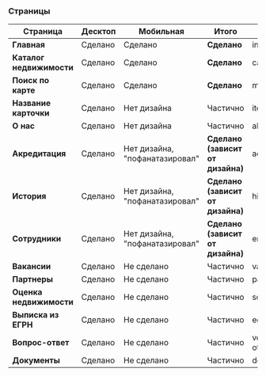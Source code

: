 ### Страницы

| Страница | Десктоп | Мобильная | Итого | Ссылка |
| ------ | ------ | ------ | ------ | ------ |
| **Главная** | Сделано | Сделано | **Сделано** | index.html |
| **Каталог недвижимости** | Сделано | Сделано | **Сделано** | catalog.html |
| **Поиск по карте** | Сделано | Сделано | **Сделано** | map.html |
| **Название карточки** | Сделано | Нет дизайна | Частично | item.html |
| **О нас** | Сделано | Нет дизайна | Частично | about.html |
| **Акредитация** | Сделано | Нет дизайна, "пофанатазировал" | **Сделано (зависит от дизайна)** | acred.html |
| **История** | Cделано | Нет дизайна, "пофанатазировал" | **Сделано (зависит от дизайна)** | history.html |
| **Сотрудники** | Cделано | Нет дизайна, "пофанатазировал" | **Сделано (зависит от дизайна)** | employees.html |
| **Вакансии** | Сделано | Не сделано | Частично | vacancies.html |
| **Партнеры** | Сделано | Не сделано | Частично | partners.html |
| **Оценка недвижимости** | Сделано | Не сделано | Частично | score.html |
| **Выписка из ЕГРН** | Сделано | Не сделано | Частично | egrn.html |
| **Вопрос-ответ** | Сделано | Не сделано | Частично | vopros-otvet.html |
| **Документы** | Сделано | Не сделано | Частично | docs.html |


